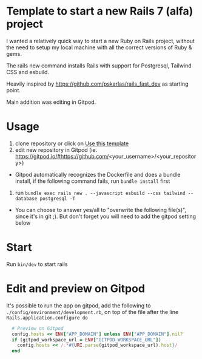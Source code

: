 # Template to start a new Rails 7 (alfa) project
I wanted a relatively quick way to start a new Ruby on Rails project, without the need to setup my local machine with all the correct versions of Ruby & gems.

The rails new command installs Rails with support for Postgresql, Tailwind CSS and esbuild.

Heavily inspired by https://github.com/pskarlas/rails_fast_dev as starting point.

Main addition was editing in Gitpod.

# Usage
1. clone repository or click on [Use this template](https://github.com/jro7/template-rails/generate)
1. edit new repository in Gitpod (ie. https://gitpod.io/#https://github.com/<your_username>/<your_repository>)
  - Gitpod automatically recognizes the Dockerfile and does a bundle install, if the following command fails, run `bundle install` first
1. run `bundle exec rails new . --javascript esbuild --css tailwind --database postgresql -T`
  - You can choose to answer yes/all to "overwrite the following file(s)", since it's in git ;). But don't forget you will need to add the gitpod setting below


# Start
Run `bin/dev` to start rails
# Edit and preview on Gitpod
It's possible to run the app on gitpod, add the following to `./config/environment/development.rb`, on top of the file after the line `Rails.application.configure do`

```ruby
  # Preview on Gitpod
  config.hosts << ENV["APP_DOMAIN"] unless ENV["APP_DOMAIN"].nil?
  if (gitpod_workspace_url = ENV["GITPOD_WORKSPACE_URL"])
    config.hosts << /.*#{URI.parse(gitpod_workspace_url).host}/
  end

```
